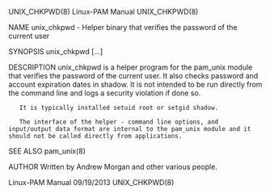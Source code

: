 UNIX_CHKPWD(8)                                                                               Linux-PAM Manual                                                                              UNIX_CHKPWD(8)

NAME
       unix_chkpwd - Helper binary that verifies the password of the current user

SYNOPSIS
       unix_chkpwd [...]

DESCRIPTION
       unix_chkpwd is a helper program for the pam_unix module that verifies the password of the current user. It also checks password and account expiration dates in shadow. It is not intended to be
       run directly from the command line and logs a security violation if done so.

       It is typically installed setuid root or setgid shadow.

       The interface of the helper - command line options, and input/output data format are internal to the pam_unix module and it should not be called directly from applications.

SEE ALSO
       pam_unix(8)

AUTHOR
       Written by Andrew Morgan and other various people.

Linux-PAM Manual                                                                                09/19/2013                                                                                 UNIX_CHKPWD(8)
